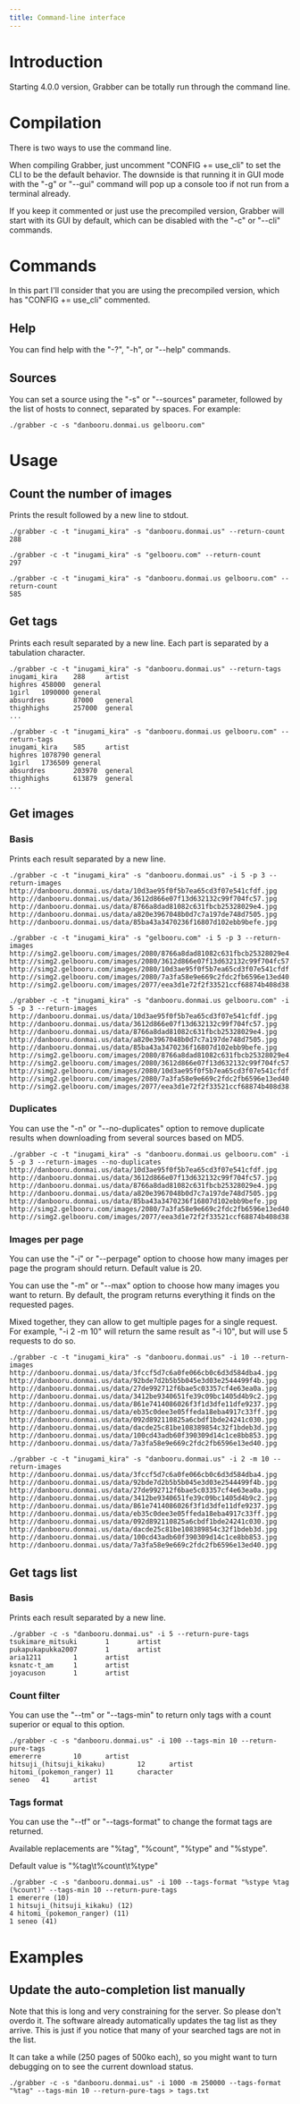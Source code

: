 ```yaml
---
title: Command-line interface
---
```



# Introduction

Starting 4.0.0 version, Grabber can be totally run through the command line.


# Compilation

There is two ways to use the command line.

When compiling Grabber, just uncomment "CONFIG += use\_cli" to set the CLI to be the default behavior. The downside is that running it in GUI mode with the "-g" or "--gui" command will pop up a console too if not run from a terminal already.

If you keep it commented or just use the precompiled version, Grabber will start with its GUI by default, which can be disabled with the "-c" or "--cli" commands.


# Commands

In this part I'll consider that you are using the precompiled version, which has "CONFIG += use\_cli" commented.

## Help
You can find help with the "-?", "-h", or "--help" commands.

## Sources
You can set a source using the "-s" or "--sources" parameter, followed by the list of hosts to connect, separated by spaces. For example:
```
./grabber -c -s "danbooru.donmai.us gelbooru.com"
```


# Usage

## Count the number of images
Prints the result followed by a new line to stdout.
```
./grabber -c -t "inugami_kira" -s "danbooru.donmai.us" --return-count
288

./grabber -c -t "inugami_kira" -s "gelbooru.com" --return-count
297

./grabber -c -t "inugami_kira" -s "danbooru.donmai.us gelbooru.com" --return-count
585
```

## Get tags
Prints each result separated by a new line. Each part is separated by a tabulation character.
```
./grabber -c -t "inugami_kira" -s "danbooru.donmai.us" --return-tags
inugami_kira    288     artist
highres 458000  general
1girl   1090000 general
absurdres       87000   general
thighhighs      257000  general
...

./grabber -c -t "inugami_kira" -s "danbooru.donmai.us gelbooru.com" --return-tags
inugami_kira    585     artist
highres 1078790 general
1girl   1736509 general
absurdres       203970  general
thighhighs      613879  general
...
```

## Get images
### Basis
Prints each result separated by a new line.
```
./grabber -c -t "inugami_kira" -s "danbooru.donmai.us" -i 5 -p 3 --return-images
http://danbooru.donmai.us/data/10d3ae95f0f5b7ea65cd3f07e541cfdf.jpg
http://danbooru.donmai.us/data/3612d866e07f13d632132c99f704fc57.jpg
http://danbooru.donmai.us/data/8766a8dad81082c631fbcb25328029e4.jpg
http://danbooru.donmai.us/data/a820e3967048b0d7c7a197de748d7505.jpg
http://danbooru.donmai.us/data/85ba43a3470236f16807d102ebb9befe.jpg

./grabber -c -t "inugami_kira" -s "gelbooru.com" -i 5 -p 3 --return-images
http://simg2.gelbooru.com/images/2080/8766a8dad81082c631fbcb25328029e4.png
http://simg2.gelbooru.com/images/2080/3612d866e07f13d632132c99f704fc57.png
http://simg2.gelbooru.com/images/2080/10d3ae95f0f5b7ea65cd3f07e541cfdf.png
http://simg2.gelbooru.com/images/2080/7a3fa58e9e669c2fdc2fb6596e13ed40.png
http://simg2.gelbooru.com/images/2077/eea3d1e72f2f33521ccf68874b408d38.png

./grabber -c -t "inugami_kira" -s "danbooru.donmai.us gelbooru.com" -i 5 -p 3 --return-images
http://danbooru.donmai.us/data/10d3ae95f0f5b7ea65cd3f07e541cfdf.jpg
http://danbooru.donmai.us/data/3612d866e07f13d632132c99f704fc57.jpg
http://danbooru.donmai.us/data/8766a8dad81082c631fbcb25328029e4.jpg
http://danbooru.donmai.us/data/a820e3967048b0d7c7a197de748d7505.jpg
http://danbooru.donmai.us/data/85ba43a3470236f16807d102ebb9befe.jpg
http://simg2.gelbooru.com/images/2080/8766a8dad81082c631fbcb25328029e4.png
http://simg2.gelbooru.com/images/2080/3612d866e07f13d632132c99f704fc57.png
http://simg2.gelbooru.com/images/2080/10d3ae95f0f5b7ea65cd3f07e541cfdf.png
http://simg2.gelbooru.com/images/2080/7a3fa58e9e669c2fdc2fb6596e13ed40.png
http://simg2.gelbooru.com/images/2077/eea3d1e72f2f33521ccf68874b408d38.png
```

### Duplicates
You can use the "-n" or "--no-duplicates" option to remove duplicate results when downloading from several sources based on MD5.
```
./grabber -c -t "inugami_kira" -s "danbooru.donmai.us gelbooru.com" -i 5 -p 3 --return-images --no-duplicates
http://danbooru.donmai.us/data/10d3ae95f0f5b7ea65cd3f07e541cfdf.jpg
http://danbooru.donmai.us/data/3612d866e07f13d632132c99f704fc57.jpg
http://danbooru.donmai.us/data/8766a8dad81082c631fbcb25328029e4.jpg
http://danbooru.donmai.us/data/a820e3967048b0d7c7a197de748d7505.jpg
http://danbooru.donmai.us/data/85ba43a3470236f16807d102ebb9befe.jpg
http://simg2.gelbooru.com/images/2080/7a3fa58e9e669c2fdc2fb6596e13ed40.png
http://simg2.gelbooru.com/images/2077/eea3d1e72f2f33521ccf68874b408d38.png
```

### Images per page
You can use the "-i" or "--perpage" option to choose how many images per page the program should return. Default value is 20.

You can use the "-m" or "--max" option to choose how many images you want to return. By default, the program returns everything it finds on the requested pages.

Mixed together, they can allow to get multiple pages for a single request. For example, "-i 2 -m 10" will return the same result as "-i 10", but will use 5 requests to do so.
```
./grabber -c -t "inugami_kira" -s "danbooru.donmai.us" -i 10 --return-images
http://danbooru.donmai.us/data/3fccf5d7c6a0fe066cb0c6d3d584dba4.jpg
http://danbooru.donmai.us/data/92bde7d2b5b5b045e3d03e2544499f4b.jpg
http://danbooru.donmai.us/data/27de992712f6bae5c03357cf4e63ea0a.jpg
http://danbooru.donmai.us/data/3412be9340651fe39c09bc1405d4b9c2.jpg
http://danbooru.donmai.us/data/861e7414086026f3f1d3dfe11dfe9237.jpg
http://danbooru.donmai.us/data/eb35c0dee3e05ffeda18eba4917c33ff.jpg
http://danbooru.donmai.us/data/092d892110825a6cbdf1bde24241c030.jpg
http://danbooru.donmai.us/data/dacde25c81be108389854c32f1bdeb3d.jpg
http://danbooru.donmai.us/data/100cd43adb60f390309d14c1ce8bb853.jpg
http://danbooru.donmai.us/data/7a3fa58e9e669c2fdc2fb6596e13ed40.jpg

./grabber -c -t "inugami_kira" -s "danbooru.donmai.us" -i 2 -m 10 --return-images
http://danbooru.donmai.us/data/3fccf5d7c6a0fe066cb0c6d3d584dba4.jpg
http://danbooru.donmai.us/data/92bde7d2b5b5b045e3d03e2544499f4b.jpg
http://danbooru.donmai.us/data/27de992712f6bae5c03357cf4e63ea0a.jpg
http://danbooru.donmai.us/data/3412be9340651fe39c09bc1405d4b9c2.jpg
http://danbooru.donmai.us/data/861e7414086026f3f1d3dfe11dfe9237.jpg
http://danbooru.donmai.us/data/eb35c0dee3e05ffeda18eba4917c33ff.jpg
http://danbooru.donmai.us/data/092d892110825a6cbdf1bde24241c030.jpg
http://danbooru.donmai.us/data/dacde25c81be108389854c32f1bdeb3d.jpg
http://danbooru.donmai.us/data/100cd43adb60f390309d14c1ce8bb853.jpg
http://danbooru.donmai.us/data/7a3fa58e9e669c2fdc2fb6596e13ed40.jpg
```

## Get tags list
### Basis
Prints each result separated by a new line.
```
./grabber -c -s "danbooru.donmai.us" -i 5 --return-pure-tags
tsukimare_mitsuki       1       artist
pukapukapukka2007       1       artist
aria1211        1       artist
ksnatc-t_am     1       artist
joyacuson       1       artist
```

### Count filter
You can use the "--tm" or "--tags-min" to return only tags with a count superior or equal to this option.
```
./grabber -c -s "danbooru.donmai.us" -i 100 --tags-min 10 --return-pure-tags
emererre        10      artist
hitsuji_(hitsuji_kikaku)        12      artist
hitomi_(pokemon_ranger) 11      character
seneo   41      artist
```

### Tags format
You can use the "--tf" or "--tags-format" to change the format tags are returned.

Available replacements are "%tag", "%count", "%type" and "%stype".

Default value is "%tag\t%count\t%type"
```
./grabber -c -s "danbooru.donmai.us" -i 100 --tags-format "%stype %tag (%count)" --tags-min 10 --return-pure-tags
1 emererre (10)
1 hitsuji_(hitsuji_kikaku) (12)
4 hitomi_(pokemon_ranger) (11)
1 seneo (41)
```

# Examples

## Update the auto-completion list manually
Note that this is long and very constraining for the server. So please don't overdo it. The software already automatically updates the tag list as they arrive. This is just if you notice that many of your searched tags are not in the list.

It can take a while (250 pages of 500ko each), so you might want to turn debugging on to see the current download status.
```
./grabber -c -s "danbooru.donmai.us" -i 1000 -m 250000 --tags-format "%tag" --tags-min 10 --return-pure-tags > tags.txt
```